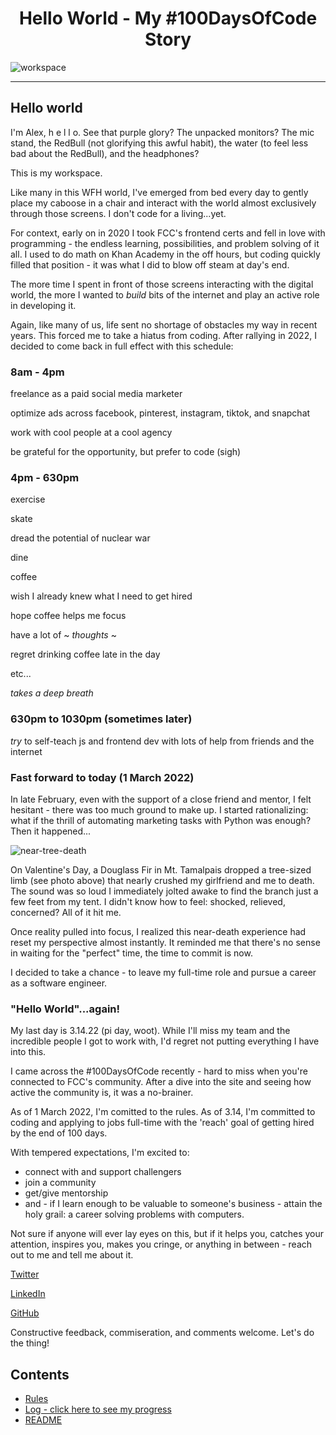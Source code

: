 <h1 align="center">Hello World - My #100DaysOfCode Story</h1>

![workspace](assets/workspace.png)

___

## Hello world

I'm Alex, h e l l o. See that purple glory? The unpacked monitors? The mic stand, the RedBull (not glorifying this awful habit), the water (to feel less bad about the RedBull), and the headphones?

This is my workspace. 

Like many in this WFH world, I've emerged from bed every day to gently place my caboose in a chair and interact with the world almost exclusively through those screens. I don't code for a living...yet.

For context, early on in 2020 I took FCC's frontend certs and fell in love with programming - the endless learning, possibilities, and problem solving of it all. I used to do math on Khan Academy in the off hours, but coding quickly filled that position - it was what I did to blow off steam at day's end. 

The more time I spent in front of those screens interacting with the digital world, the more I wanted to *build* bits of the internet and play an active role in developing it.

Again, like many of us, life sent no shortage of obstacles my way in recent years. This forced me to take a hiatus from coding. After rallying in 2022, I decided to come back in full effect with this schedule:

### 8am - 4pm 

freelance as a paid social media marketer

optimize ads across facebook, pinterest, instagram, tiktok, and snapchat 

work with cool people at a cool agency

be grateful for the opportunity, but prefer to code (sigh)

### 4pm - 630pm

exercise

skate 

dread the potential of nuclear war 

dine 

coffee 

wish I already knew what I need to get hired 

hope coffee helps me focus 

have a lot of ~ *thoughts* ~

regret drinking coffee late in the day

etc...

*takes a deep breath* 

### 630pm to 1030pm (sometimes later)

*try* to self-teach js and frontend dev with lots of help from friends and the internet

### Fast forward to today (1 March 2022)

In late February, even with the support of a close friend and mentor, I felt hesitant - there was too much ground to make up. I started rationalizing: what if the thrill of automating marketing tasks with Python was enough? Then it happened...

![near-tree-death](assets/possible-tree-death.jpg)

On Valentine's Day, a Douglass Fir in Mt. Tamalpais dropped a tree-sized limb (see photo above) that nearly crushed my girlfriend and me to death. The sound was so loud I immediately jolted awake to find the branch just a few feet from my tent. I didn't know how to feel: shocked, relieved, concerned? All of it hit me.

Once reality pulled into focus, I realized this near-death experience had reset my perspective almost instantly. It reminded me that there's no sense in waiting for the "perfect" time, the time to commit is now.

I decided to take a chance - to leave my full-time role and pursue a career as a software engineer. 

### "Hello World"...again!

My last day is 3.14.22 (pi day, woot). While I'll miss my team and the incredible people I got to work with, I'd regret not putting everything I have into this.

I came across the #100DaysOfCode recently - hard to miss when you're connected to FCC's community. After a dive into the site and seeing how active the community is, it was a no-brainer. 

As of 1 March 2022, I'm comitted to the rules. As of 3.14, I'm committed to coding and applying to jobs full-time with the 'reach' goal of getting hired by the end of 100 days.

With tempered expectations, I'm excited to: 

- connect with and support challengers
- join a community 
- get/give mentorship 
- and - if I learn enough to be valuable to someone's business - attain the holy grail: a career solving problems with computers.

Not sure if anyone will ever lay eyes on this, but if it helps you, catches your attention, inspires you, makes you cringe, or anything in between - reach out to me and tell me about it.

[Twitter](https://twitter.com/alexjazayeri)

[LinkedIn](https://www.linkedin.com/in/alex-ownejazayeri/)

[GitHub](https://github.com/alexownejazayeri)

Constructive feedback, commiseration, and comments welcome. Let's do the thing!

## Contents
* [Rules](/daily-log/rules.md)
* [Log - click here to see my progress](/daily-log/log.md)
* [README](README.md)
